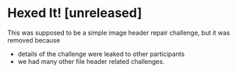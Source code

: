 # Hexed It! [unreleased]
This was supposed to be a simple image header repair challenge, but it was removed because
 * details of the challenge were leaked to other participants
 * we had many other file header related challenges.
